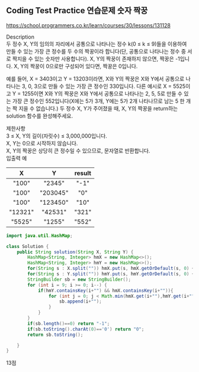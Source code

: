 ## Coding Test Practice 연습문제 숫자 짝꿍

https://school.programmers.co.kr/learn/courses/30/lessons/131128

Description <br>
두 정수 X, Y의 임의의 자리에서 공통으로 나타나는 정수 k(0 ≤ k ≤ 9)들을 이용하여 만들 수 있는 가장 큰 정수를 두 수의 짝꿍이라 합니다(단, 공통으로 나타나는 정수 중 서로 짝지을 수 있는 숫자만 사용합니다). X, Y의 짝꿍이 존재하지 않으면, 짝꿍은 -1입니다. X, Y의 짝꿍이 0으로만 구성되어 있다면, 짝꿍은 0입니다.

예를 들어, X = 3403이고 Y = 13203이라면, X와 Y의 짝꿍은 X와 Y에서 공통으로 나타나는 3, 0, 3으로 만들 수 있는 가장 큰 정수인 330입니다. 다른 예시로 X = 5525이고 Y = 1255이면 X와 Y의 짝꿍은 X와 Y에서 공통으로 나타나는 2, 5, 5로 만들 수 있는 가장 큰 정수인 552입니다(X에는 5가 3개, Y에는 5가 2개 나타나므로 남는 5 한 개는 짝 지을 수 없습니다.)
두 정수 X, Y가 주어졌을 때, X, Y의 짝꿍을 return하는 solution 함수를 완성해주세요.

제한사항 <br>
3 ≤ X, Y의 길이(자릿수) ≤ 3,000,000입니다. <br>
X, Y는 0으로 시작하지 않습니다. <br>
X, Y의 짝꿍은 상당히 큰 정수일 수 있으므로, 문자열로 반환합니다. <br>
입출력 예 <br>


|X|	Y	|result|
|:---:|:---:|:---:|
|"100"|	"2345"|	"-1"|
|"100"|"203045"	|"0"|
|"100"|"123450"|	"10"|
|"12321"|	"42531"	|"321"|
|"5525"|	"1255"|	"552"|


```java
import java.util.HashMap;

class Solution {
    public String solution(String X, String Y) {
        HashMap<String, Integer> hmX = new HashMap<>();
        HashMap<String, Integer> hmY = new HashMap<>();
        for(String s : X.split("")) hmX.put(s, hmX.getOrDefault(s, 0) + 1);
        for(String s : Y.split("")) hmY.put(s, hmY.getOrDefault(s, 0) + 1);
        StringBuilder sb = new StringBuilder();
        for (int i = 9; i >= 0; i--) {
            if(hmY.containsKey(i+"") && hmX.containsKey(i+"")){
                for (int j = 0; j < Math.min(hmX.get(i+""),hmY.get(i+"")); j++) {
                    sb.append(i+"");
                }
            }
        }
        if(sb.length()==0) return "-1";
        if(sb.toString().charAt(0)=='0') return "0";
        return sb.toString();

    }
}
```
13점

